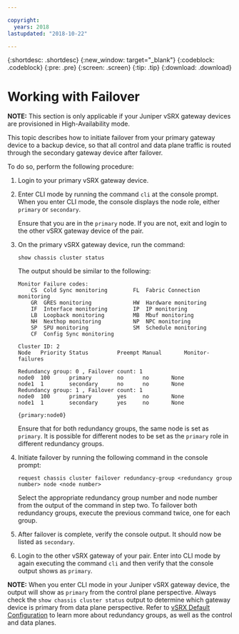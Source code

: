 ```yaml
---

copyright:
  years: 2018
lastupdated: "2018-10-22"

---
```


{:shortdesc: .shortdesc}
{:new_window: target="_blank"}
{:codeblock: .codeblock}
{:pre: .pre}
{:screen: .screen}
{:tip: .tip}
{:download: .download}

# Working with Failover
**NOTE:** This section is only applicable if your Juniper vSRX gateway devices are provisioned in High-Availability mode.

This topic describes how to initiate failover from your primary gateway device to a backup device, so that all control and data plane traffic is routed through the secondary gateway device after failover.

To do so, perform the following procedure:

1. Login to your primary vSRX gateway device. 

2. Enter CLI mode by running the command `cli` at the console prompt. When you enter CLI mode, the console displays the node role, either `primary` or `secondary`.

	Ensure that you are in the `primary` node. If you are not, exit and login to the other vSRX gateway device of the pair.

2. On the primary vSRX gateway device, run the command:

	```
	show chassis cluster status 
	```
	The output should be similar to the following:

	```
	Monitor Failure codes:
		CS  Cold Sync monitoring        FL  Fabric Connection monitoring
		GR  GRES monitoring             HW  Hardware monitoring
		IF  Interface monitoring        IP  IP monitoring
		LB  Loopback monitoring         MB  Mbuf monitoring
		NH  Nexthop monitoring          NP  NPC monitoring
		SP  SPU monitoring              SM  Schedule monitoring
		CF  Config Sync monitoring
	
	Cluster ID: 2
	Node   Priority Status         Preempt Manual   	Monitor-failures
	
	Redundancy group: 0 , Failover count: 1
	node0  100      primary        no      no       None
	node1  1        secondary      no      no       None	
	Redundancy group: 1 , Failover count: 1
	node0  100      primary        yes     no       None
	node1  1        secondary      yes     no       None
	
	{primary:node0}
	```
	
	Ensure that for both redundancy groups, the same node is set as `primary`. It is possible for different nodes to be set as the `primary` role in different redundancy groups.

3. Initiate failover by running the following command in the console prompt:

	```
	request chassis cluster failover redundancy-group <redundancy group number> node <node number>
	```

	Select the appropriate redundancy group number and node number from the output of the command in step two. To failover both redundancy groups, execute the previous command twice, one for each group.

4. After failover is complete, verify the console output. It should now be listed as `secondary`.

5. Login to the other vSRX gateway of your pair. Enter into CLI mode by again executing the command `cli` and then verify that the console output shows as `primary`.

**NOTE:** When you enter CLI mode in your Juniper vSRX gateway device, the output will show as `primary` from the control plane perspective. Always check the `show chassis cluster status` output to determine which gateway device is primary from data plane perspective. Refer to [vSRX Default Configuration](vsrx-default-config.html) to learn more about redundancy groups, as well as the control and data planes.
